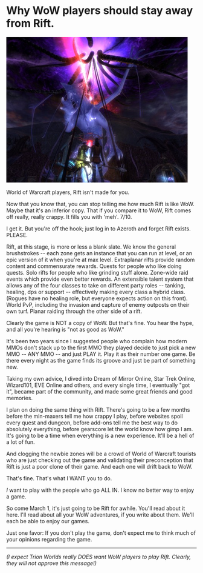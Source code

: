 # Why WoW players should stay away from Rift.

[![](../uploads/2011/01/rift-2010-12-29-19-46-43-81-480x384.jpg "A Rift")](../uploads/2011/01/rift-2010-12-29-19-46-43-81.jpg)

World of Warcraft players, Rift isn't made for you. 

Now that you know that, you can stop telling me how much Rift is like WoW. Maybe that it's an inferior copy. That if you compare it to WoW, Rift comes off really, really crappy. It fills you with 'meh'. 7/10.

I get it. But you're off the hook; just log in to Azeroth and forget Rift exists. PLEASE.

Rift, at this stage, is more or less a blank slate. We know the general brushstrokes -- each zone gets an instance that you can run at level, or an epic version of it when you're at max level. Extraplanar rifts provide random content and commensurate rewards. Quests for people who like doing quests. Solo rifts for people who like grinding stuff alone. Zone-wide raid events which provide even better rewards. An extensible talent system that allows any of the four classes to take on different party roles -- tanking, healing, dps or support -- effectively making every class a hybrid class. (Rogues have no healing role, but everyone expects action on this front). World PvP, including the invasion and capture of enemy outposts on their own turf. Planar raiding through the other side of a rift.

Clearly the game is NOT a copy of WoW. But that's fine. You hear the hype, and all you're hearing is "not as good as WoW."

It's been two years since I suggested people who complain how modern MMOs don't stack up to the first MMO they played decide to just pick a new MMO -- ANY MMO -- and just PLAY it. Play it as their number one game. Be there every night as the game finds its groove and just be part of something new.

Taking my own advice, I dived into Dream of Mirror Online, Star Trek Online, Wizard101, EVE Online and others, and every single time, I eventually "got it", became part of the community, and made some great friends and good memories.

I plan on doing the same thing with Rift. There's going to be a few months before the min-maxers tell me how crappy I play, before websites spoil every quest and dungeon, before add-ons tell me the best way to do absolutely everything, before gearscore let the world know how gimp I am. It's going to be a time when everything is a new experience. It'll be a hell of a lot of fun.

And clogging the newbie zones will be a crowd of World of Warcraft tourists who are just checking out the game and validating their preconception that Rift is just a poor clone of their game. And each one will drift back to WoW.

That's fine. That's what I WANT you to do.

*I* want to play with the people who go ALL IN. I know no better way to enjoy a game.

So come March 1, it's just going to be Rift for awhile. You'll read about it here. I'll read about all your WoW adventures, if you write about them. We'll each be able to enjoy our games.

Just one favor: If you don't play the game, don't expect me to think much of your opinions regarding the game.

---

*(I expect Trion Worlds really DOES want WoW players to play Rift. Clearly, they will not approve this message!)*
